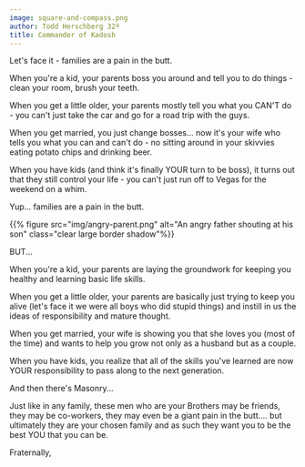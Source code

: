 ```yaml
---
image: square-and-compass.png
author: Todd Herschberg 32º
title: Commander of Kadosh
---
```


Let's face it - families are a pain in the butt.

When you're a kid, your parents boss you around and tell you to do things - clean your room, brush your teeth.

When you get a little older, your parents mostly tell you what you CAN'T do - you can't just take the car and go for a road trip with the guys.

When you get married, you just change bosses... now it's your wife who tells you what you can and can't do - no sitting around in your skivvies eating potato chips and drinking beer.

When you have kids (and think it's finally YOUR turn to be boss), it turns out that they still control your life - you can't just run off to Vegas for the weekend on a whim.

Yup... families are a pain in the butt.

{{% figure src="img/angry-parent.png" alt="An angry father shouting at his son" class="clear large border shadow"%}}

BUT...

When you're a kid, your parents are laying the groundwork for keeping you healthy and learning basic life skills.

When you get a little older, your parents are basically just trying to keep you alive (let's face it we were all boys who did stupid things) and instill in us the ideas of responsibility and mature thought.

When you get married, your wife is showing you that she loves you (most of the time) and wants to help you grow not only as a husband but as a couple.

When you have kids, you realize that all of the skills you've learned are now YOUR responsibility to pass along to the next generation.

And then there's Masonry...

Just like in any family, these men who are your Brothers may be friends, they may be co-workers, they may even be a giant pain in the butt.... but ultimately they are your chosen family and as such they want you to be the best YOU that you can be.

Fraternally,

